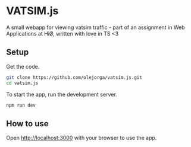 # VATSIM.js

A small webapp for viewing vatsim traffic - part of an assignment in Web Applications at HiØ, written with love in TS <3

## Setup

Get the code.

```bash
git clone https://github.com/olejorga/vatsim.js.git
cd vatsim.js
```

To start the app, run the development server.

```bash
npm run dev
```

## How to use

Open [http://localhost:3000](http://localhost:3000) with your browser to use the app.
